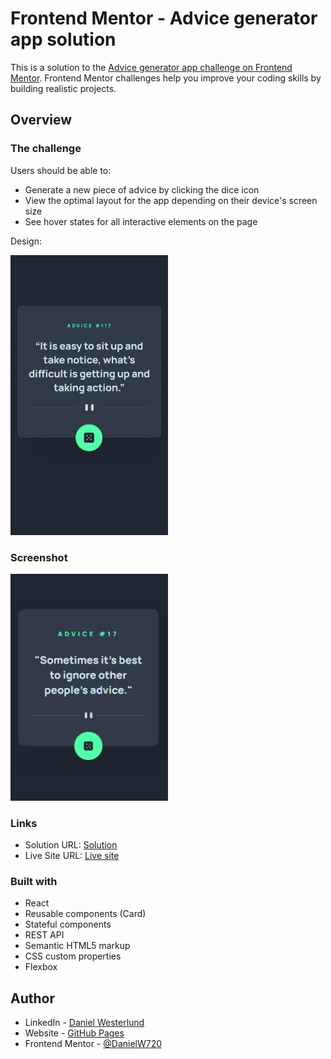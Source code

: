 # Frontend Mentor - Advice generator app solution

This is a solution to the [Advice generator app challenge on Frontend Mentor](https://www.frontendmentor.io/challenges/advice-generator-app-QdUG-13db). Frontend Mentor challenges help you improve your coding skills by building realistic projects.

## Overview

### The challenge

Users should be able to:

- Generate a new piece of advice by clicking the dice icon
- View the optimal layout for the app depending on their device's screen size
- See hover states for all interactive elements on the page

Design:

<img src="design/mobile-design.jpg" width=50% >

### Screenshot

<img src="screenshot.png" width=50% >

### Links

- Solution URL: [Solution](./solution/)
- Live Site URL: [Live site](https://spectacular-sprinkles-a2879a.netlify.app/)

### Built with

- React
- Reusable components (Card)
- Stateful components
- REST API
- Semantic HTML5 markup
- CSS custom properties
- Flexbox

## Author

- LinkedIn - [Daniel Westerlund](https://www.linkedin.com/in/daniel-westerlund-a07529179/)
- Website - [GitHub Pages](https://danielw720.github.io/)
- Frontend Mentor - [@DanielW720](https://www.frontendmentor.io/profile/yourusername)
